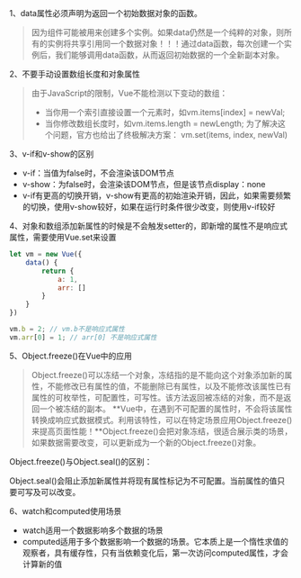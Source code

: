 1、data属性必须声明为返回一个初始数据对象的函数。
> 因为组件可能被用来创建多个实例。如果data仍然是一个纯粹的对象，则所有的实例将共享引用同一个数据对象！！！通过data函数，每次创建一个实例后，我们能够调用data函数，从而返回初始数据的一个全新副本对象。

2、不要手动设置数组长度和对象属性
> 由于JavaScript的限制，Vue不能检测以下变动的数组：
> - 当你用一个索引直接设置一个元素时，如vm.items[index] = newVal;
> - 当你修改数组长度时，如vm.items.length = newLength;
> 为了解决这个问题，官方也给出了终极解决方案：
> vm.set(items, index, newVal) 

3、v-if和v-show的区别
- v-if：当值为false时，不会渲染该DOM节点
- v-show：为false时，会渲染该DOM节点，但是该节点display：none
- v-if有更高的切换开销，v-show有更高的初始渲染开销，因此，如果需要频繁的切换，使用v-show较好，如果在运行时条件很少改变，则使用v-if较好

4、对象和数组添加新属性的时候是不会触发setter的，即新增的属性不是响应式属性，需要使用Vue.set来设置
```js
let vm = new Vue({
    data() {
        return {
            a: 1,
            arr: []
        }
    }
})

vm.b = 2; // vm.b不是响应式属性
vm.arr[0] = 1; // arr[0] 不是响应式属性
```

5、Object.freeze()在Vue中的应用
> Object.freeze()可以冻结一个对象，冻结指的是不能向这个对象添加新的属性，不能修改已有属性的值，不能删除已有属性，以及不能修改该属性已有属性的可枚举性，可配置性，可写性。该方法返回被冻结的对象，而不是返回一个被冻结的副本。
**Vue中，在遇到不可配置的属性时，不会将该属性转换成响应式数据模式。利用该特性，可以在特定场景应用Object.freeze()来提高页面性能！**Object.freeze()会把对象冻结，很适合展示类的场景，如果数据需要改变，可以更新成为一个新的Object.freeze()对象。

Object.freeze()与Object.seal()的区别：

Object.seal()会阻止添加新属性并将现有属性标记为不可配置。当前属性的值只要可写及可以改变。

6、watch和computed使用场景
- watch适用一个数据影响多个数据的场景
- computed适用于多个数据影响一个数据的场景。它本质上是一个惰性求值的观察者，具有缓存性，只有当依赖变化后，第一次访问computed属性，才会计算新的值
